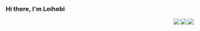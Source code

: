 ### Hi there, I'm Leihebi

<img align= "right" src= "https://github-readme-stats.vercel.app/api?username=hetuno&show_icons=true&icon_color=00CED1&text_color=EEE9E9&bg_color=1C1C1C&hide_title=true" >

<img align= "right" src= "https://github-readme-stats-anuraghazra1.vercel.app/api/top-langs/?username=hetuno&layout=compact&theme=material-palenight" >

<img align= "right" src= "https://github-readme-stats.vercel.app/api/wakatime?username=hetuno" >
